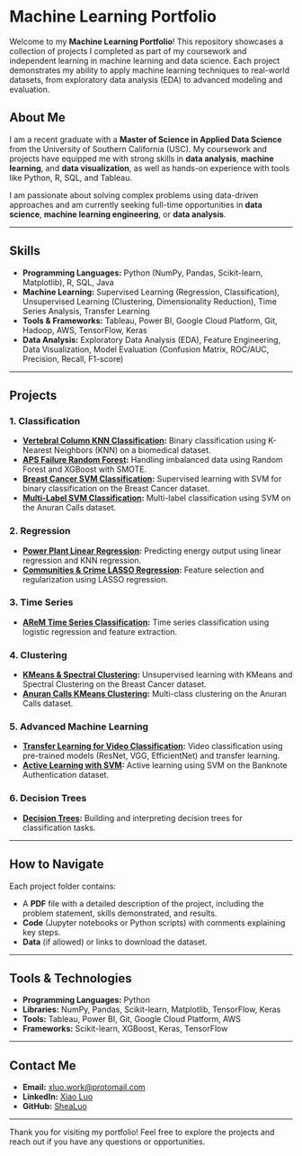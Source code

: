 # Machine Learning Portfolio

Welcome to my **Machine Learning Portfolio**! This repository showcases a collection of projects I completed as part of my coursework and independent learning in machine learning and data science. Each project demonstrates my ability to apply machine learning techniques to real-world datasets, from exploratory data analysis (EDA) to advanced modeling and evaluation.

## About Me
I am a recent graduate with a **Master of Science in Applied Data Science** from the University of Southern California (USC). My coursework and projects have equipped me with strong skills in **data analysis**, **machine learning**, and **data visualization**, as well as hands-on experience with tools like Python, R, SQL, and Tableau.

I am passionate about solving complex problems using data-driven approaches and am currently seeking full-time opportunities in **data science**, **machine learning engineering**, or **data analysis**.

---

## Skills
- **Programming Languages:** Python (NumPy, Pandas, Scikit-learn, Matplotlib), R, SQL, Java
- **Machine Learning:** Supervised Learning (Regression, Classification), Unsupervised Learning (Clustering, Dimensionality Reduction), Time Series Analysis, Transfer Learning
- **Tools & Frameworks:** Tableau, Power BI, Google Cloud Platform, Git, Hadoop, AWS, TensorFlow, Keras
- **Data Analysis:** Exploratory Data Analysis (EDA), Feature Engineering, Data Visualization, Model Evaluation (Confusion Matrix, ROC/AUC, Precision, Recall, F1-score)

---

## Projects

### 1. Classification
- **[Vertebral Column KNN Classification](Classification/Vertebral-Column-KNN):** Binary classification using K-Nearest Neighbors (KNN) on a biomedical dataset.
- **[APS Failure Random Forest](Classification/APS-Failure-Random-Forest):** Handling imbalanced data using Random Forest and XGBoost with SMOTE.
- **[Breast Cancer SVM Classification](Classification/Breast-Cancer-SVM):** Supervised learning with SVM for binary classification on the Breast Cancer dataset.
- **[Multi-Label SVM Classification](Classification/Multi-Label-SVM):** Multi-label classification using SVM on the Anuran Calls dataset.

### 2. Regression
- **[Power Plant Linear Regression](Regression/Power-Plant-Linear-Regression):** Predicting energy output using linear regression and KNN regression.
- **[Communities & Crime LASSO Regression](Regression/Communities-Crime-LASSO):** Feature selection and regularization using LASSO regression.

### 3. Time Series
- **[AReM Time Series Classification](Time-Series/AReM-Time-Series-Classification):** Time series classification using logistic regression and feature extraction.

### 4. Clustering
- **[KMeans & Spectral Clustering](Clustering/KMeans-Spectral-Clustering):** Unsupervised learning with KMeans and Spectral Clustering on the Breast Cancer dataset.
- **[Anuran Calls KMeans Clustering](Clustering/Anuran-Calls-KMeans):** Multi-class clustering on the Anuran Calls dataset.

### 5. Advanced Machine Learning
- **[Transfer Learning for Video Classification](Advanced-ML/Transfer-Learning-Video-Classification):** Video classification using pre-trained models (ResNet, VGG, EfficientNet) and transfer learning.
- **[Active Learning with SVM](Advanced-ML/Active-Learning-SVM):** Active learning using SVM on the Banknote Authentication dataset.

### 6. Decision Trees
- **[Decision Trees](Extra/Decision-Trees):** Building and interpreting decision trees for classification tasks.

---

## How to Navigate
Each project folder contains:
- A **PDF** file with a detailed description of the project, including the problem statement, skills demonstrated, and results.
- **Code** (Jupyter notebooks or Python scripts) with comments explaining key steps.
- **Data** (if allowed) or links to download the dataset.

---

## Tools & Technologies
- **Programming Languages:** Python
- **Libraries:** NumPy, Pandas, Scikit-learn, Matplotlib, TensorFlow, Keras
- **Tools:** Tableau, Power BI, Git, Google Cloud Platform, AWS
- **Frameworks:** Scikit-learn, XGBoost, Keras, TensorFlow

---

## Contact Me
- **Email:** xluo.work@protomail.com
- **LinkedIn:** [Xiao Luo](https://www.linkedin.com/in/xiao-luo-05413a1a6/)
- **GitHub:** [SheaLuo](https://github.com/xluo22)

---

Thank you for visiting my portfolio! Feel free to explore the projects and reach out if you have any questions or opportunities.
